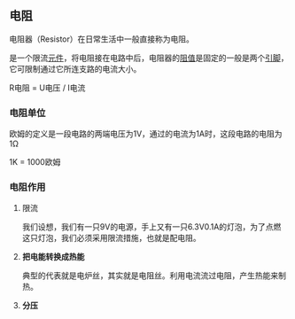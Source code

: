 ## 电阻

电阻器（Resistor）在日常生活中一般直接称为电阻。

是一个限流[元件](https://baike.baidu.com/item/元件/7390839)，将电阻接在电路中后，电阻器的[阻值](https://baike.baidu.com/item/阻值/184531)是固定的一般是两个[引脚](https://baike.baidu.com/item/引脚/10879873)，它可限制通过它所连支路的电流大小。

R电阻 = U电压 / I电流

### 电阻单位

欧姆的定义是一段电路的两端电压为1V，通过的电流为1A时，这段电路的电阻为1Ω

1K = 1000欧姆

### 电阻作用

1. 限流

   我们设想，我们有一只9V的电源，手上又有一只6.3V0.1A的灯泡，为了点燃这只灯泡，我们必须采用限流措施，也就是配电阻。

2. **把电能转换成热能**

   典型的代表就是电炉丝，其实就是电阻丝。利用电流流过电阻，产生热能来制热。

3. **分压**

   